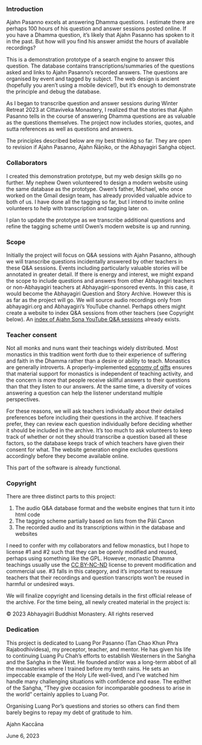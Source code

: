 ### Introduction
Ajahn Pasanno excels at answering Dhamma questions. I estimate there are perhaps 100 hours of his question and answer sessions posted online. If you have a Dhamma question, it’s likely that Ajahn Pasanno has spoken to it in the past. But how will you find his answer amidst the hours of available recordings?

This is a demonstration prototype of a search engine to answer this question. The database contains transcriptions/summaries of the questions asked and links to Ajahn Pasanno’s recorded answers. The questions are organised by event and tagged by subject. The web design is ancient (hopefully you aren’t using a mobile device!), but it’s enough to demonstrate the principle and debug the database.

As I began to transcribe question and answer sessions during Winter Retreat 2023 at Cittaviveka Monastery, I realized that the stories that Ajahn Pasanno tells in the course of answering Dhamma questions are as valuable as the questions themselves. The project now includes stories, quotes, and sutta references as well as questions and answers.

The principles described below are my best thinking so far. They are open to revision if Ajahn Pasanno, Ajahn Ñāṇiko, or the Abhayagiri Saṅgha object.

### Collaborators
I created this demonstration prototype, but my web design skills go no further. My nephew Owen volunteered to design a modern website using the same database as the prototype. Owen’s father, Michael, who once worked on the Gmail design team, has already provided valuable advice to both of us. I have done all the tagging so far, but I intend to invite online volunteers to help with transcription and tagging later on.

I plan to update the prototype as we transcribe additional questions and refine the tagging scheme until Owen’s modern website is up and running.

### Scope
Initially the project will focus on Q&A sessions with Ajahn Pasanno, although we will transcribe questions incidentally answered by other teachers in these Q&A sessions. Events including particularly valuable stories will be annotated in greater detail. If there is energy and interest, we might expand the scope to include questions and answers from other Abhayagiri teachers or non-Abhayagiri teachers at Abhayagiri-sponsored events. In this case, it would become the Abhayagiri Question and Story Archive. However this is as far as the project will go. We will source audio recordings only from abhayagiri.org and Abhayagiri’s YouTube channel. Perhaps others might create a website to index Q&A sessions from other teachers (see Copyright below). An [index of Ajahn Sona YouTube Q&A sessions](http://birken.ca/qaa/qaa.php) already exists.

### Teacher consent
Not all monks and nuns want their teachings widely distributed. Most monastics in this tradition went forth due to their experience of suffering and faith in the Dhamma rather than a desire or ability to teach. Monastics are generally introverts. A properly-implemented [economy of gifts](https://www.accesstoinsight.org/lib/authors/thanissaro/economy.html) ensures that material support for monastics is independent of teaching activity, and the concern is more that people receive skillful answers to their questions than that they listen to our answers. At the same time, a diversity of voices answering a question can help the listener understand multiple perspectives.

For these reasons, we will ask teachers individually about their detailed preferences before including their questions in the archive. If teachers prefer, they can review each question individually before deciding whether it should be included in the archive. It’s too much to ask volunteers to keep track of whether or not they should transcribe a question based all these factors, so the database keeps track of which teachers have given their consent for what. The website generation engine excludes questions accordingly before they become available online.

This part of the software is already functional.

### Copyright
There are three distinct parts to this project:

1. The audio Q&A database format and the website engines that turn it into html code
1. The tagging scheme partially based on lists from the Pāli Canon
1. The recorded audio and its transcriptions within in the database and websites

I need to confer with my collaborators and fellow monastics, but I hope to license #1 and #2 such that they can be openly modified and reused, perhaps using something like the GPL. However, monastic Dhamma teachings usually use the [CC BY-NC-ND](https://creativecommons.org/licenses/by-nc-nd/4.0/) license to prevent modification and commercial use. #3 falls in this category, and it’s important to reassure teachers that their recordings and question transcripts won’t be reused in harmful or undesired ways.

We will finalize copyright and licensing details in the first official release of the archive. For the time being, all newly created material in the project is:

© 2023 Abhayagiri Buddhist Monastery. All rights reserved

### Dedication
This project is dedicated to Luang Por Pasanno (Tan Chao Khun Phra Rajabodhividesa), my preceptor, teacher, and mentor. He has given his life to continuing Luang Pu Chah’s efforts to establish Westerners in the Saṅgha and the Saṅgha in the West. He founded and/or was a long-term abbot of all the monasteries where I trained before my tenth rains. He sets an impeccable example of the Holy Life well-lived, and I’ve watched him handle many challenging situations with confidence and ease. The epithet of the Saṅgha, “They give occasion for incomparable goodness to arise in the world” certainly applies to Luang Por.

Organising Luang Por’s questions and stories so others can find them barely begins to repay my debt of gratitude to him.

Ajahn Kaccāna

June 6, 2023
